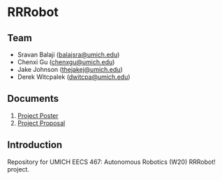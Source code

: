 # RRRobot

## Team

- Sravan Balaji ([balajsra@umich.edu](mailto:balajsra@umich.edu))
- Chenxi Gu ([chenxgu@umich.edu](mailto:chenxgu@umich.edu))
- Jake Johnson ([thejakej@umich.edu](mailto:thejakej@umich.edu))
- Derek Witcpalek ([dwitcpa@umich.edu](mailto:dwitcpa@umich.edu))

## Documents

1. [Project Poster](./Documents/1.%20Project%20Poster.pdf)
2. [Project Proposal](Documents/2.%20Project%20Proposal.pdf)

## Introduction

Repository for UMICH EECS 467: Autonomous Robotics (W20) RRRobot! project.